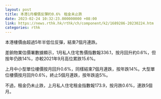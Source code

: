 ```yaml
---
layout: post
title: 本港1月樓價反彈約0.6%　租金未止跌
date: 2023-02-24 10:32:23.000000000 +08:00
link: https://news.rthk.hk/rthk/ch/component/k2/1689286-20230224.htm
categories: rthk
---
```


本港樓價由超過5年半低位反彈，結束7個月連跌。

差餉物業估價署數據顯示，1月私人住宅售價指數報336.1，按月回升約0.6%，但按年仍跌14%，亦較2021年9月高位累跌15.6%。

上月中小型單位樓價按月回升0.6%，同樣結束7個月連跌，按年跌14%。大型單位樓價按月回升0.6%，終止5個月連跌，按年跌逾5%。

不過，租金仍未止跌，上月私人住宅租金指數報173.9，按月跌0.6%，連跌5個月。
